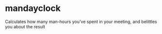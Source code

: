 # mandayclock
Calculates how many man-hours you've spent in your meeting, and belittles you about the result
